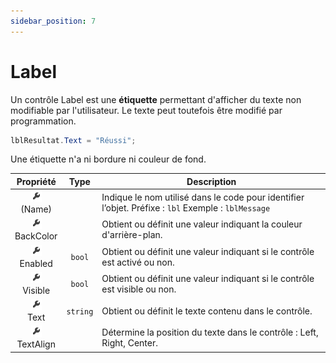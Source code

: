 ```yaml
---
sidebar_position: 7
---
```


# Label

Un contrôle Label est une **étiquette**  permettant d'afficher du texte non modifiable par l'utilisateur.
Le texte peut toutefois être modifié par programmation.

```cs
lblResultat.Text = "Réussi";
```

Une étiquette n'a ni bordure ni couleur de fond.

| Propriété | Type | Description |
| :-------: | :--: | ----------- |
| ![propriété](../../_00-shared/_propriete.png) <br/> (Name) | | Indique le nom utilisé dans le code pour identifier l’objet. Préfixe : `lbl`  Exemple : `lblMessage` |
| ![propriété](../../_00-shared/_propriete.png) <br/> BackColor | | Obtient ou définit une valeur indiquant la couleur d'arrière-plan. |
| ![propriété](../../_00-shared/_propriete.png) <br/> Enabled | `bool` | Obtient ou définit une valeur indiquant si le contrôle est activé ou non. |
| ![propriété](../../_00-shared/_propriete.png) <br/> Visible | `bool` | Obtient ou définit une valeur indiquant si le contrôle est visible ou non. |
| ![propriété](../../_00-shared/_propriete.png) <br/> Text | `string` | Obtient ou définit le texte contenu dans le contrôle. |
| ![propriété](../../_00-shared/_propriete.png) <br/> TextAlign | | Détermine la position du texte dans le contrôle : Left, Right, Center. |
